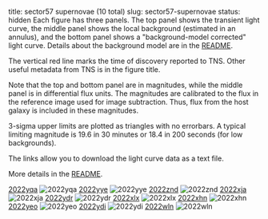 title: sector57 supernovae (10 total)
slug: sector57-supernovae
status: hidden
  Each figure has three panels.  The top panel shows the transient light curve, the middle panel shows the local background (estimated in an annulus), and the bottom panel shows a "background-model corrected" light curve. Details about the background model are in the [README]({filename}../README/README.md). 
 
 The vertical red line marks the time of discovery reported to TNS. Other useful metadata from TNS is in the figure title.

 Note that the top and bottom panel are in magnitudes, while the middle panel is in differential flux units. The magnitudes are calibrated to the flux in the reference image used for image subtraction. Thus, flux from the host galaxy is included in these magnitudes. 

  3-sigma upper limits are plotted as triangles with no errorbars. A typical limiting magnitude is 19.6 in 30 minutes or 18.4 in 200 seconds (for low backgrounds).

The links allow you to download the light curve data as a text file. 

More details in the [README]({filename}../README/README.md).


[2022yqa]({static}../..//light_curves/sector57/lc_2022yqa_cleaned)
![2022yqa]({static}../../images/sector57/lc_2022yqa_cleaned.png)
[2022yye]({static}../..//light_curves/sector57/lc_2022yye_cleaned)
![2022yye]({static}../../images/sector57/lc_2022yye_cleaned.png)
[2022znd]({static}../..//light_curves/sector57/lc_2022znd_cleaned)
![2022znd]({static}../../images/sector57/lc_2022znd_cleaned.png)
[2022xja]({static}../..//light_curves/sector57/lc_2022xja_cleaned)
![2022xja]({static}../../images/sector57/lc_2022xja_cleaned.png)
[2022ydr]({static}../..//light_curves/sector57/lc_2022ydr_cleaned)
![2022ydr]({static}../../images/sector57/lc_2022ydr_cleaned.png)
[2022xlx]({static}../..//light_curves/sector57/lc_2022xlx_cleaned)
![2022xlx]({static}../../images/sector57/lc_2022xlx_cleaned.png)
[2022xhn]({static}../..//light_curves/sector57/lc_2022xhn_cleaned)
![2022xhn]({static}../../images/sector57/lc_2022xhn_cleaned.png)
[2022yeo]({static}../..//light_curves/sector57/lc_2022yeo_cleaned)
![2022yeo]({static}../../images/sector57/lc_2022yeo_cleaned.png)
[2022ydi]({static}../..//light_curves/sector57/lc_2022ydi_cleaned)
![2022ydi]({static}../../images/sector57/lc_2022ydi_cleaned.png)
[2022wln]({static}../..//light_curves/sector57/lc_2022wln_cleaned)
![2022wln]({static}../../images/sector57/lc_2022wln_cleaned.png)
